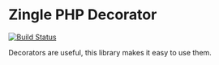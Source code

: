 Zingle PHP Decorator 
====================

[![Build Status](https://travis-ci.com/Zingle/php-decorator.svg?branch=master)](https://travis-ci.com/Zingle/php-decorator)

Decorators are useful, this library makes it easy to use them.
